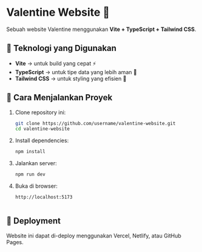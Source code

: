 # Valentine Website 💖

Sebuah website Valentine menggunakan **Vite + TypeScript + Tailwind CSS**.

## 🚀 Teknologi yang Digunakan
- **Vite** → untuk build yang cepat ⚡
- **TypeScript** → untuk tipe data yang lebih aman 📌
- **Tailwind CSS** → untuk styling yang efisien 🎨



## 🎯 Cara Menjalankan Proyek
1. Clone repository ini:
   ```sh
   git clone https://github.com/username/valentine-website.git
   cd valentine-website

2. Install dependencies:
   ```sh
   npm install

3. Jalankan server:
   ```sh
   npm run dev

4. Buka di browser:
   ```arduino
   http://localhost:5173


## 📌 Deployment
Website ini dapat di-deploy menggunakan Vercel, Netlify, atau GitHub Pages.